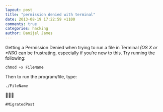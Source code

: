 ```yaml
---
layout: post
title: "permission denied with terminal"
date: 2013-08-19 17:22:59 +1100
comments: true
categories: hacking
author: Danijel James
---
```

Getting a Permission Denied when trying to run a file in Terminal _(OS X or *NIX)_ can be frustrating, especially if you’re new to this. Try running the following:

    chmod +x FileName

Then to run the program/file, type:

    ./FileName

🍐🍐🍐

`#MigratedPost`
